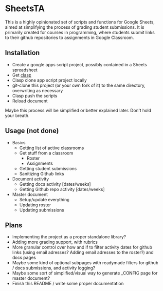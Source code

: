 # SheetsTA
This is a highly opinionated set of scripts and functions for Google Sheets, aimed at simplifying the process of grading student submissions. It is primarily created for courses in programming, where students submit links to their github repositories to assignments in Google Classroom.

## Installation
* Create a google apps script project, possibly contained in a Sheets spreadsheet
* Get [clasp](https://github.com/google/clasp)
* Clasp clone app script project locally
* git-clone this project (or your own fork of it) to the same directory, overwriting as necessary
* Clasp push the scripts
* Reload document

Maybe this process will be simplified or better explained later. Don't hold your breath.

## Usage (not done)
* Basics
  * Getting list of active classrooms
  * Get stuff from a classroom
    * Roster
    * Assignments
  * Getting student submissions
  * Sanitizing Github links
* Document activity
  * Getting docs activity [dates/weeks]
  * Getting Github repo activity [dates/weeks]
* Master document
  * Setup/update everything
  * Updating roster
  * Updating submissions

## Plans
* Implementing the project as a proper standalone library?
* Adding more grading support, with rubrics
* More granular control over how and if to filter activity dates for github links (using email adresses? Adding email adresses to the roster?) and docs pages
* Maybe some kind of optional subpages with readymade filters for github / docs submissions, and activity logging?
* Maybe some sort of simplified/visual way to generate _CONFIG page for master document?
* Finish this README / write some proper documentation